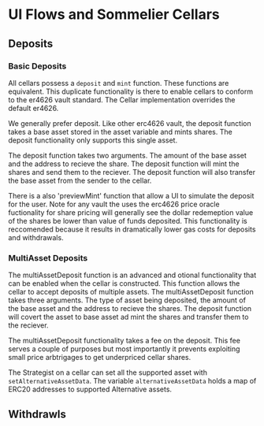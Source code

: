 # UI Flows and Sommelier Cellars


## Deposits

### Basic Deposits
All cellars possess a `deposit` and `mint` function. These functions are equivalent. This duplicate functionality is there to enable cellars to conform to the er4626 vault standard. The Cellar implementation overrides the default er4626.

We generally prefer deposit. Like other erc4626 vault, the deposit function takes a base asset stored in the asset variable and mints shares. The deposit functionality only supports this single asset.

The deposit function takes two arguments. The amount of the base asset and the address to recieve the share. The deposit function will mint the shares and send them to the reciever. The deposit function will also transfer the base asset from the sender to the cellar.

There is a also 'previewMint' function that allow a UI to simulate the deposit for the user. Note for any vault the uses the erc4626 price oracle fuctionality for share pricing will generally see the dollar redemeption value of the shares be lower than value of funds deposited. This functionality is reccomended because it results in dramatically lower gas costs for deposits and withdrawals.

### MultiAsset Deposits

The multiAssetDeposit function is an advanced and otional functionality that can be enabled when the cellar is constructed. This function allows the cellar to accept deposits of multiple assets. The multiAssetDeposit function takes three arguments. The type of asset being deposited, the amount of the base asset and the address to recieve the shares. The deposit function will covert the asset to base asset ad mint the shares and transfer them to the reciever.

The multiAssetDeposit functionality takes a fee on the deposit. This fee serves a couple of purposes but most importantly it prevents exploiting small price arbtrigages to get underpriced cellar shares.

The Strategist on a cellar can set all the supported asset with `setAlternativeAssetData`. The variable `alternativeAssetData` holds a map of ERC20 addresses to supported Alternative assets.

## Withdrawls
